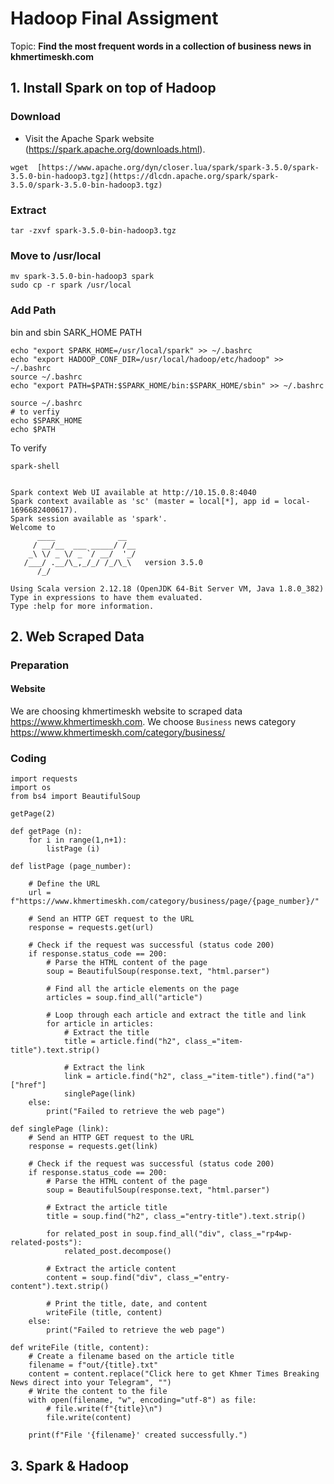 # Hadoop Final Assigment
Topic: **Find the most frequent words in a collection of business news in khmertimeskh.com**
## 1. Install Spark on top of Hadoop
### Download
- Visit the Apache Spark website (https://spark.apache.org/downloads.html).
```
wget  [https://www.apache.org/dyn/closer.lua/spark/spark-3.5.0/spark-3.5.0-bin-hadoop3.tgz](https://dlcdn.apache.org/spark/spark-3.5.0/spark-3.5.0-bin-hadoop3.tgz)
```
### Extract

```
tar -zxvf spark-3.5.0-bin-hadoop3.tgz
```
### Move to /usr/local
```
mv spark-3.5.0-bin-hadoop3 spark
sudo cp -r spark /usr/local
```
### Add Path
bin and sbin
SARK_HOME
PATH

```
echo "export SPARK_HOME=/usr/local/spark" >> ~/.bashrc
echo "export HADOOP_CONF_DIR=/usr/local/hadoop/etc/hadoop" >> ~/.bashrc
source ~/.bashrc
echo "export PATH=$PATH:$SPARK_HOME/bin:$SPARK_HOME/sbin" >> ~/.bashrc

source ~/.bashrc
# to verfiy
echo $SPARK_HOME
echo $PATH
```

To verify
```
spark-shell
```

```

Spark context Web UI available at http://10.15.0.8:4040
Spark context available as 'sc' (master = local[*], app id = local-1696682400617).
Spark session available as 'spark'.
Welcome to
      ____              __
     / __/__  ___ _____/ /__
    _\ \/ _ \/ _ `/ __/  '_/
   /___/ .__/\_,_/_/ /_/\_\   version 3.5.0
      /_/
         
Using Scala version 2.12.18 (OpenJDK 64-Bit Server VM, Java 1.8.0_382)
Type in expressions to have them evaluated.
Type :help for more information.

```

## 2. Web Scraped Data
### Preparation
#### Website
We are choosing khmertimeskh website to scraped data https://www.khmertimeskh.com.
We choose `Business` news category https://www.khmertimeskh.com/category/business/
### Coding 
```
import requests
import os
from bs4 import BeautifulSoup
```

```
getPage(2)
```

```
def getPage (n):
    for i in range(1,n+1):
        listPage (i)
```

```
def listPage (page_number):
        
    # Define the URL
    url = f"https://www.khmertimeskh.com/category/business/page/{page_number}/"

    # Send an HTTP GET request to the URL
    response = requests.get(url)

    # Check if the request was successful (status code 200)
    if response.status_code == 200:
        # Parse the HTML content of the page
        soup = BeautifulSoup(response.text, "html.parser")
        
        # Find all the article elements on the page
        articles = soup.find_all("article")

        # Loop through each article and extract the title and link
        for article in articles:
            # Extract the title
            title = article.find("h2", class_="item-title").text.strip()
            
            # Extract the link
            link = article.find("h2", class_="item-title").find("a")["href"]
            singlePage(link)
    else:
        print("Failed to retrieve the web page")

```

```
def singlePage (link):
    # Send an HTTP GET request to the URL
    response = requests.get(link)

    # Check if the request was successful (status code 200)
    if response.status_code == 200:
        # Parse the HTML content of the page
        soup = BeautifulSoup(response.text, "html.parser")
        
        # Extract the article title
        title = soup.find("h2", class_="entry-title").text.strip()
        
        for related_post in soup.find_all("div", class_="rp4wp-related-posts"):
            related_post.decompose()
        
        # Extract the article content
        content = soup.find("div", class_="entry-content").text.strip()
        
        # Print the title, date, and content
        writeFile (title, content)
    else:
        print("Failed to retrieve the web page")
```

```
def writeFile (title, content):
    # Create a filename based on the article title
    filename = f"out/{title}.txt"
    content = content.replace("Click here to get Khmer Times Breaking News direct into your Telegram", "")
    # Write the content to the file
    with open(filename, "w", encoding="utf-8") as file:
        # file.write(f"{title}\n")
        file.write(content)
    
    print(f"File '{filename}' created successfully.")
```
## 3. Spark & Hadoop
